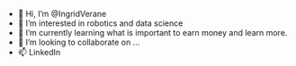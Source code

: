- 👋 Hi, I’m @IngridVerane
- 👀 I’m interested in robotics and data science
- 🌱 I’m currently learning what is important to earn money and learn more.
- 💞️ I’m looking to collaborate on ...
- 📫 LinkedIn

<!---
IngridVerane/IngridVerane is a ✨ special ✨ repository because its `README.md` (this file) appears on your GitHub profile.
You can click the Preview link to take a look at your changes.
--->
